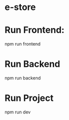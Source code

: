 # e-store
# Run Frontend: 
npm run frontend
# Run Backend
npm run backend
# Run Project
npm run dev

